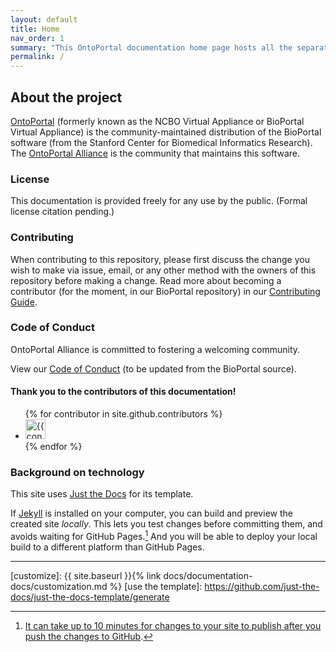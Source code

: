 ```yaml
---
layout: default
title: Home
nav_order: 1
summary: "This OntoPortal documentation home page hosts all the separate OntoPortal topics and is hosted on GitHub Pages."
permalink: /
---
```


## About the project

[OntoPortal](https://ontoportal.org) (formerly known as the NCBO Virtual Appliance or BioPortal Virtual Appliance) is
the community-maintained distribution of the BioPortal software (from the Stanford Center for Biomedical Informatics Research).
The [OntoPortal Alliance](https://ontoportal.org) is the community that maintains this software.

### License

This documentation is provided freely for any use by the public. (Formal license citation pending.)

### Contributing

When contributing to this repository, please first discuss the change you wish to make via issue,
email, or any other method with the owners of this repository before making a change.
Read more about becoming a contributor (for the moment, in our BioPortal repository)
in our [Contributing Guide](https://github.com/ncbo/bioportal-project/blob/master/contributing.md).

### Code of Conduct

OntoPortal Alliance is committed to fostering a welcoming community.

View our [Code of Conduct](https://github.com/ncbo/bioportal-project/blob/master/contributing.md#code-of-conduct) (to be updated from the BioPortal source). 

#### Thank you to the contributors of this documentation!

<ul class="list-style-none">
{% for contributor in site.github.contributors %}
  <li class="d-inline-block mr-1">
     <a href="{{ contributor.html_url }}"><img src="{{ contributor.avatar_url }}" width="32" height="32" alt="{{ contributor.login }}"></a>
  </li>
{% endfor %}
</ul>

### Background on technology

This site uses [Just the Docs] for its template.

If [Jekyll] is installed on your computer, you can build and preview the created site *locally*. This lets you test changes before committing them, and avoids waiting for GitHub Pages.[^2] And you will be able to deploy your local build to a different platform than GitHub Pages.

----

[^1]: The [source file for this page] uses all three markup languages.

[^2]: [It can take up to 10 minutes for changes to your site to publish after you push the changes to GitHub](https://docs.github.com/en/pages/setting-up-a-github-pages-site-with-jekyll/creating-a-github-pages-site-with-jekyll#creating-your-site).

[Jekyll]: https://jekyllrb.com
[Markdown]: https://daringfireball.net/projects/markdown/
[Liquid]: https://github.com/Shopify/liquid/wiki
[Front matter]: https://jekyllrb.com/docs/front-matter/
[Jekyll configuration]: https://jekyllrb.com/docs/configuration/
[source file for this page]: https://github.com/just-the-docs/just-the-docs/blob/main/index.md
[Just the Docs Template]: https://just-the-docs.github.io/just-the-docs-template/
[Just the Docs]: https://just-the-docs.github.io/just-the-docs/
[Just the Docs repo]: https://github.com/just-the-docs/just-the-docs
[Just the Docs README]: https://github.com/just-the-docs/just-the-docs/blob/main/README.md
[GitHub Pages]: https://pages.github.com/
[Template README]: https://github.com/just-the-docs/just-the-docs-template/blob/main/README.md
[GitHub Pages / Actions workflow]: https://github.blog/changelog/2022-07-27-github-pages-custom-github-actions-workflows-beta/
[customize]: {{ site.baseurl }}{% link docs/documentation-docs/customization.md %}
[use the template]: https://github.com/just-the-docs/just-the-docs-template/generate
